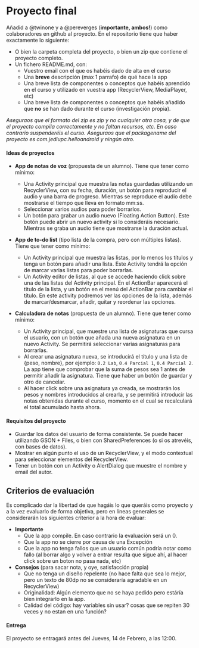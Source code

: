 # Proyecto final

Añadid a @twinone y a @pereverges (**importante, ambos!**) como colaboradores en github al proyecto. En el repositorio tiene que haber exactamente lo siguiente:
- O bien la carpeta completa del proyecto, o bien un zip que contiene el proyecto completo. 
- Un fichero README.md, con:
  * Vuestro email con el que os habéis dado de alta en el curso
  * Una **breve** descripción (max 1 parrafo) de qué hace la app
  * Una breve lista de componentes o conceptos que habéis aprendido en el curso y utilizado en vuestra app (RecyclerView, MediaPlayer, etc)
  * Una breve lista de componentes o conceptos que habéis añadido que **no** se han dado durante el curso (investigación propia).
  

*Aseguraos que el formato del zip es zip y no cualquier otra cosa, y de que el proyecto compila correctamente y no faltan recursos, etc. En caso contrario suspenderéis el curso.*
*Aseguraos que el packagename del proyecto es com.jediupc.helloandroid y ningún otro.*


#### Ideas de proyectos
* **App de notas de voz** (propuesta de un alumno). Tiene que tener como mínimo:
  - Una Activity principal que muestra las notas guardadas utilizando un RecyclerView, con su fecha, duración, un botón para reproducir el audio y una barra de progreso. Mientras se reproduce el audio debe mostrarse el tiempo que lleva en formato mm:ss.
  - Seleccionar varios audios para poder borrarlos.
  - Un botón para grabar un audio nuevo (Floating Action Button). Este botón puede abrir un nuevo activity si lo consideráis necesario. Mientras se graba un audio tiene que mostrarse la duración actual.
  
* **App de to-do list** (tipo lista de la compra, pero con múltiples listas). Tiene que tener como mínimo:
  - Un Activity principal que muestra las listas, por lo menos los títulos y tenga un botón para añadir una lista. Este Activity tendrá la opción de marcar varias listas para poder borrarlas.
  - Un Activity editor de listas, al que se accede haciendo click sobre una de las listas del Activity principal. En el ActionBar aparecerá el titulo de la lista, y un botón en el menú del ActionBar para cambiar el título. En este activity podremos ver las opciones de la lista, además de marcar/desmarcar, añadir, quitar y reordenar las opciones.
  
* **Calculadora de notas** (propuesta de un alumno). Tiene que tener como mínimo:
  - Un Activity principal, que muestre una lista de asignaturas que cursa el usuario, con un botón que añada una nueva asignatura en un nuevo Activity. Se permitirá seleccionar varias asignaturas para borrarlas.
  - Al crear una asignatura nueva, se introducirá el título y una lista de {peso, nombre}, por ejemplo: `0.2 Lab`, `0.4 Parcial 1`, `0.4 Parcial 2`. La app tiene que comprobar que la suma de pesos sea 1 antes de permitir añadir la asignatura. Tiene que haber un botón de guardar y otro de cancelar.
  - Al hacer click sobre una asignatura ya creada, se mostrarán los pesos y nombres introducidos al crearla, y se permitirá introducir las notas obtenidas durante el curso, momento en el cual se recalculará el total acumulado hasta ahora.
  


#### Requisitos del proyecto
- Guardar los datos del usuario de forma consistente. Se puede hacer utilizando GSON + Files, o bien con SharedPreferences (o si os atrevéis, con bases de datos).
- Mostrar en algún punto el uso de un RecyclerView, y el modo contextual para seleccionar elementos del RecyclerView.
- Tener un botón con un Activity o AlertDialog que muestre el nombre y email del autor.


## Criterios de evaluación

Es complicado dar la libertad de que hagáis lo que queráis como proyecto y a la vez evaluarlo de forma objetiva, pero en líneas generales se considerarán los siguientes criterior a la hora de evaluar:

- **Importante**
  - Que la app compile. En caso contrario la evaluación será un 0.
  - Que la app no se cierre por causa de una Excepción
  - Que la app no tenga fallos que un usuario común podría notar como fallo (al borrar algo y volver a entrar resulta que sigue ahí, al hacer click sobre un boton no pasa nada, etc)
- **Consejos** (para sacar nota, y oye, satisfacción propia)
  - Que no tenga un diseño repelente (no hace falta que sea lo mejor, pero un texto de 80dp no se consideraría agradable en un RecyclerView)
  - Originalidad: Algún elemento que no se haya pedido pero estáría bien integrarlo en la app.
  - Calidad del código: hay variables sin usar? cosas que se repiten 30 veces y no estan en una función?

  
#### Entrega
El proyecto se entragará antes del Jueves, 14 de Febrero, a las 12:00.
